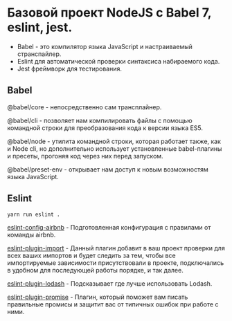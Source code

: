 # Базовой проект NodeJS с Babel 7, eslint, jest.

- Babel - это компилятор языка JavaScript и настраиваемый странспайлер.
- Eslint для автоматической проверки синтаксиса набираемого кода.
- Jest фреймворк для тестирования.

## Babel

@babel/core - непосредственно сам трансплайнер.

@babel/cli - позволяет нам компилировать файлы с помощью командной строки для преобразования кода к версии языка ES5.

@babel/node - утилита командной строки, которая работает также, как и Node cli, но дополнительно использует
установленные babel-плагины и пресеты, прогоняя код через них перед запуском.

@babel/preset-env - открывает нам доступ к новым возможностям языка JavaScript.

## Eslint

```
yarn run eslint .
```

[eslint-config-airbnb](https://github.com/airbnb/javascript) - Подготовленная конфигурация с правилами от команды
airbnb.

[eslint-plugin-import](https://github.com/benmosher/eslint-plugin-import) - Данный плагин добавит в ваш проект проверки
для всех ваших импортов и будет следить за тем, чтобы все импортируемые зависимости присутствовали в проекте,
подключались в удобном для последующей работы порядке, и так далее.

[eslint-plugin-lodash](https://github.com/wix/eslint-plugin-lodash) - Подсказывает где лучше использовать Lodash.

[eslint-plugin-promise](https://github.com/xjamundx/eslint-plugin-promise) - Плагин, который поможет вам писать
правильные промисы и защитит вас от типичных ошибок при работе с ними.